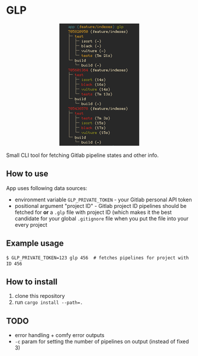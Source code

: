 # GLP

<p align="center">
    <img src="https://raw.githubusercontent.com/im-n1/glp/master/assets/screen.png">
</p>

Small CLI tool for fetching Gitlab pipeline states and other info.

## How to use
App uses following data sources:

- environment variable `GLP_PRIVATE_TOKEN` - your Gitlab
  personal API token
- positional argument "project ID" - Gitlab project ID
  pipelines should be fetched for **or** a `.glp` file
  with project ID (which makes it the best candidate for
  your global `.gitignore` file when you put the file into
  your every project

## Example usage
```
$ GLP_PRIVATE_TOKEN=123 glp 456  # fetches pipelines for project with ID 456
```

## How to install

1. clone this repository
2. run `cargo install --path=.`

## TODO
- error handling + comfy error outputs
- `-c` param for setting the number of pipelines on output
  (instead of fixed 3)
